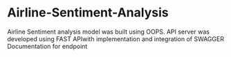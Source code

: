 # Airline-Sentiment-Analysis

Airline Sentiment analysis model was built using OOPS. API server was developed using FAST APIwith implementation and integration of SWAGGER Documentation for endpoint
